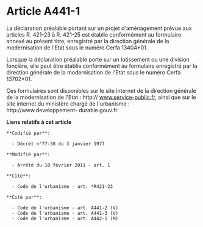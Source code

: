 # Article A441-1

La déclaration préalable portant sur un projet d'aménagement prévue aux articles R. 421-23 à R. 421-25 est établie
conformément au formulaire annexé au présent titre, enregistré par la direction générale de la modernisation de l'Etat sous
le numéro Cerfa 13404*01. 

Lorsque la déclaration préalable porte sur un lotissement ou une division foncière, elle peut être établie conformément au
formulaire enregistré par la direction générale de la modernisation de l'Etat sous le numéro Cerfa 13702*01. 

Ces formulaires sont disponibles sur le site internet de la direction générale de la modernisation de l'Etat :  http://
www.service-public.fr, ainsi que sur le site internet du ministère chargé de l'urbanisme :  http://www.developpement-
durable.gouv.fr.

**Liens relatifs à cet article**

	**Codifié par**:

	  - Décret n°77-38 du 3 janvier 1977

	**Modifié par**:

	  - Arrêté du 10 février 2011 - art. 1

	**Cite**:

	  - Code de l'urbanisme - art. *R421-23

	**Cité par**:

	  - Code de l'urbanisme - art. A441-2 (V)
	  - Code de l'urbanisme - art. A441-3 (V)
	  - Code de l'urbanisme - art. A442-1 (M)
